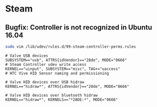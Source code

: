 # Steam

## Bugfix: Controller is not recognized in Ubuntu 16.04

```bash
sudo vim /lib/udev/rules.d/99-steam-controller-perms.rules
```

```text
# Valve USB devices
SUBSYSTEM=="usb", ATTRS{idVendor}=="28de", MODE="0666"
# Steam Controller udev write access
KERNEL=="uinput", SUBSYSTEM=="misc", TAG+="uaccess"
# HTC Vive HID Sensor naming and permissioning

# Valve HID devices over USB hidraw
KERNEL=="hidraw*", ATTRS{idVendor}=="28de", MODE="0666"

# Valve HID devices over bluetooth hidraw
KERNEL=="hidraw*", KERNELS=="*28DE:*", MODE="0666"
```
